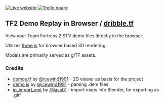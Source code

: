[![Live website](https://img.shields.io/badge/-View%20Live-%2300C7B7?logo=Netlify&style=flat-square&logoColor=white)](https://dribble.tf)
[![Trello board](https://img.shields.io/badge/-Trello-%230079BF?logo=trello&style=flat-square)](https://trello.com/b/u7ru88YG/dribbletf)

## TF2 Demo Replay in Browser / [dribble.tf](https://dribble.tf)

View your Team Fortress 2 STV demo files directly in the browser.

Utilizes [three.js](https://threejs.org) for browser based 3D rendering.

Models are primarily served as glTF assets.

### Credits

- [demos.tf](https://github.com/demostf/demos.tf) by [@icewind1991](https://github.com/icewind1991) - 2D viewer as basis for the project
- [demo.js](https://github.com/demostf/demo.js) by [@icewind1991](https://github.com/icewind1991) - parsing .dem files
- [io_import_vmt](https://github.com/lasa01/io_import_vmf) by [@lasa01](https://github.com/lasa01) - import maps into Blender, for exporting as .gltf
